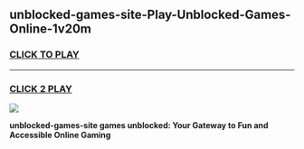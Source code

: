 
## unblocked-games-site-Play-Unblocked-Games-Online-1v20m
<h3>
<a href="https://premium76.site?title=unblocked-games-site&ref=25A">CLICK TO PLAY</a></h3>
<hr>

<h3>
<a href="https://premium76.site?title=unblocked-games-site&ref=25A">CLICK 2 PLAY</a>
  
</h3>

<a href="https://premium76.site?title=unblocked-games-site&ref=25A"><img src="https://clearcache.store/games.png"></a>


**unblocked-games-site games unblocked: Your Gateway to Fun and Accessible Online Gaming**

